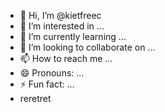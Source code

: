 - 👋 Hi, I’m @kietfreec
- 👀 I’m interested in ...
- 🌱 I’m currently learning ...
- 💞️ I’m looking to collaborate on ...
- 📫 How to reach me ...
- 😄 Pronouns: ...
- ⚡ Fun fact: ...
- reretret
<!---
kietfreec/kietfreec is a ✨ special ✨ repository because its `README.md` (this file) appears on your GitHub profile.
You can click the Preview link to take a look at your changes.
--->

